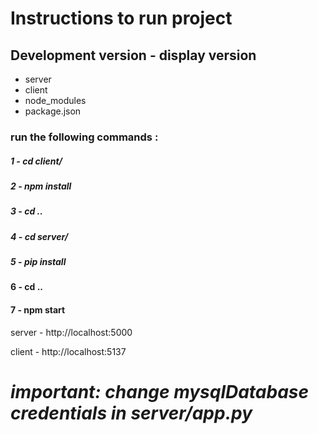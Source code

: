 # Instructions to run project

## Development version - display version

- server
- client
- node_modules
- package.json

### run the following commands :

##### 1 - cd client/

##### 2 - npm install

##### 3 - cd ..

##### 4 - cd server/

##### 5 - pip install

#### 6 - cd ..

#### 7 - npm start

server - http://localhost:5000

client - http://localhost:5137

# _important: change mysqlDatabase credentials in server/app.py_
